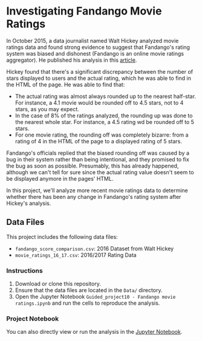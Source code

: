# Investigating Fandango Movie Ratings

In October 2015, a data journalist named Walt Hickey analyzed movie ratings data and found strong evidence to suggest that Fandango's rating system was biased and dishonest (Fandango is an online movie ratings aggregator). He published his analysis in this [article](https://fivethirtyeight.com/features/fandango-movies-ratings/).

Hickey found that there's a significant discrepancy between the number of stars displayed to users and the actual rating, which he was able to find in the HTML of the page. He was able to find that:

- The actual rating was almost always rounded up to the nearest half-star. For instance, a 4.1 movie would be rounded off to 4.5 stars, not to 4 stars, as you may expect.
- In the case of 8% of the ratings analyzed, the rounding up was done to the nearest whole star. For instance, a 4.5 rating wd be rounded off to 5 stars.
- For one movie rating, the rounding off was completely bizarre: from a rating of 4 in the HTML of the page to a displayed rating of 5 stars.

Fandango's officials replied that the biased rounding off was caused by a bug in their system rather than being intentional, and they promised to fix the bug as soon as possible. Presumably, this has already happened, although we can't tell for sure since the actual rating value doesn't seem to be displayed anymore in the pages' HTML.

In this project, we'll analyze more recent movie ratings data to determine whether there has been any change in Fandango's rating system after Hickey's analysis.


## Data Files

This project includes the following data files:

- `fandango_score_comparison.csv`: 2016 Dataset from Walt Hickey
- `movie_ratings_16_17.csv`: 2016/2017 Rating Data

### Instructions

1. Download or clone this repository.
2. Ensure that the data files are located in the `Data/` directory.
3. Open the Jupyter Notebook `Guided_project10 - Fandango movie ratings.ipynb` and run the cells to reproduce the analysis.

### Project Notebook

You can also directly view or run the analysis in the [Jupyter Notebook](https://github.com/timmueller0/data_projects_misc/blob/main/projects/guided_project8_star_wars_survey/Guided_project%208%20-%20Star%20Wars%20Survey.ipynb).


